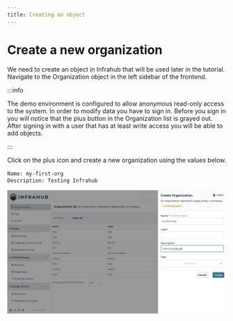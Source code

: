 ```yaml
---
title: Creating an object
---
```

# Create a new organization

We need to create an object in Infrahub that will be used later in the tutorial.
Navigate to the Organization object in the left sidebar of the frontend.

:::info

The demo environment is configured to allow anonymous read-only access to the system.
In order to modify data you have to sign in. Before you sign in you will notice that
the plus button in the Organization list is grayed out. After signing in with a user
that has at least write access you will be able to add objects.

:::

Click on the plus icon and create a new organization using the values below.

```txt
Name: my-first-org
Description: Testing Infrahub
```

![Fill the name and the description](../../media/tutorial/tutorial-1-branch-and-version-control.cy.ts/tutorial_1_organization_create.png)
